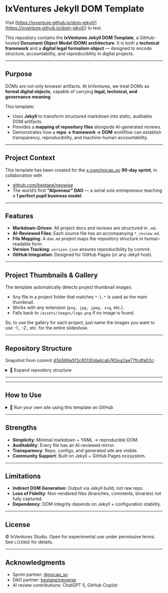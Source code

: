 # IxVentures Jekyll DOM Template

Visit [https://ixventure.github.io/dom-jekyll/](https://ixventure.github.io/dom-jekyll/) to test.

This repository contains the **IxVentures Jekyll DOM Template**, a
GitHub-hosted **Document Object Model (DOM) architecture**.
It is both a **technical framework** and a **digital legal formalism object** —
designed to encode structure, accountability, and reproducibility in digital projects.

---

## Purpose

DOMs are not only browser artifacts.
At IxVentures, we treat DOMs as **formal digital objects**, capable of carrying
**legal, technical, and governance meaning**.

This template:

* Uses **Jekyll** to transform structured markdown into static, auditable DOM artifacts.
* Provides a **mapping of repository files** alongside AI-generated reviews.
* Demonstrates how a **repo → framework → DOM** workflow can establish
  transparency, reproducibility, and machine-human accountability.

---

## Project Context

This template has been created for the
[x.com/nocap\_so](https://x.com/nocap_so) **90-day sprint**, in collaboration with

* [github.com/bestape/neowise](https://github.com/bestape/neowise)
* The world’s first **"AIpreneur" DAO** — a serial solo entrepreneur teaching a
  **1 perfect pupil business model**.

---

## Features

* **Markdown-Driven**: All project docs and reviews are structured in `.md`.
* **AI-Reviewed Files**: Each source file has an accompanying `*_review.md`.
* **File Mapping**: A `dom.md` project maps the repository structure in human-readable form.
* **Version Tracking**: `version.json` ensures reproducibility by commit.
* **GitHub Integration**: Designed for GitHub Pages (or any Jekyll host).

---

## Project Thumbnails & Gallery

The template automatically detects project thumbnail images:

* Any file in a project folder that matches `*-1.*` is used as the main thumbnail.
* Works with any extension (`png, jpg, jpeg, svg`, etc.).
* Falls back to `/assets/images/logo.png` if no image is found.

So, to use the gallery for each project, just name the images you want to use -1.*, -2.*, etc. for the entire slideshow.

---

## Repository Structure

Snapshot from commit
[45b589a5f3c85130da4cab762ea2ae77fcdfa02c](https://github.com/ixventure/index_main/tree/45b589a5f3c85130da4cab762ea2ae77fcdfa02c):

<details>
<summary>📑 Expand repository structure</summary>

```
index_main-rollback-cf64385/
├── CNAME
├── README.md
├── _config.yml
├── _includes/
│   └── gallery.html
├── _layouts/
│   ├── default.html
│   └── project.html
├── _projects/
│   ├── project-a.md
│   ├── project-b.md
│   └── test.md
├── assets/
│   ├── css/
│   │   └── style.scss
│   ├── images/
│   │   └── logo.png
│   └── projects/
│       ├── project-a/
│       │   ├── image-1.png
│       │   ├── image-2.png
│       │   └── image-3.png
│       └── project-b/
│           └── image-1.svg
├── index.md
├── projects.md
└── version.json
```

</details>

---



---

## How to Use

<details>
<summary>📑 Run your own site using this template on GitHub</summary>

1. Clone your fork:

```bash
git clone https://github.com/USERNAME/dom-jekyll.git
cd dom-jekyll
```

(Optional) Check out a specific commit if needed:

```bash
git checkout COMMIT-HASH
```

2. Repo URL mode (GitHub Pages):

* Delete `CNAME` if it exists.
* Update `_config.yml`:

```yaml
url: "https://USERNAME.github.io"
baseurl: "/dom-jekyll"
```

3. Optional: Custom domain via CNAME:

* Keep a `CNAME` file containing your domain.
* GitHub Pages serves site at that domain; no `_config.yml` changes needed.

4. Local preview:

```bash
bundle exec jekyll serve
```

5. Deploy:

* Push changes to GitHub.
* `version.json` tracks builds and triggers update notifications.

*Replace `USERNAME` and `COMMIT-HASH` with your GitHub username and the commit hash if needed.*

</details>

---

## Strengths

* **Simplicity**: Minimal markdown + YAML → reproducible DOM.
* **Auditability**: Every file has an AI-reviewed mirror.
* **Transparency**: Repo, configs, and generated site are visible.
* **Community Support**: Built on Jekyll + GitHub Pages ecosystem.

---

## Limitations

* **Indirect DOM Generation**: Output via Jekyll build, not raw repo.
* **Loss of Fidelity**: Non-rendered files (branches, comments, binaries) not fully captured.
* **Dependency**: DOM integrity depends on Jekyll + configuration stability.

---

## License

© IxVentures Studio.
Open for experimental use under permissive terms.
See `LICENSE` for details.

---

## Acknowledgments

* Sprint partner: [@nocap\_so](https://x.com/nocap_so)
* DAO partner: [bestape/neowise](https://github.com/bestape/neowise)
* AI review contributions: ChatGPT 5, GitHub Copilot
